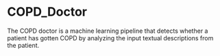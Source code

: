 # COPD_Doctor

The COPD doctor is a machine learning pipeline that detects whether a patient has gotten COPD by analyzing the input textual descriptions from the patient.
